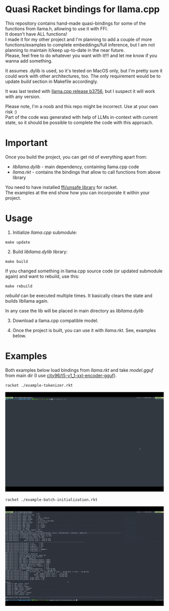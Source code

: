 # Quasi Racket bindings for llama.cpp

This repository contains hand-made quasi-bindings for some of the functions from llama.h, allowing to use it with FFI.  
It doesn't have ALL functions!  
I made it for my other project and I'm planning to add a couple of more functions/examples 
to complete embeddings/full inference, but I am not planning to maintain it/keep up-to-date in the near future.  
Please, feel free to do whatever you want with it!!! and let me know if you wanna add something.  
  
It assumes .dylib is used, so it's tested on MacOS only, but I'm pretty sure it could work with other architectures, too. 
The only requirement would be to update *build* section in Makefile accordingly.  


It was last tested with [llama.cpp release b3756](https://github.com/ggerganov/llama.cpp/releases/tag/b3756),
but I suspect it will work with any version.  


Please note, I'm a noob and this repo might be incorrect. Use at your own risk :)  
Part of the code was generated with help of LLMs in-context with current state, so it should be possible to complete the code with this approach.  


# Important

Once you build the project, you can get rid of everything apart from:  
- *libllama.dylib* - main dependency, containing llama.cpp code  
- *llama.rkt* - contains the bindings that allow to call functions from above library  

You need to have installed [ffi/unsafe library](https://docs.racket-lang.org/foreign/index.html) for racket.  
The examples at the end show how you can incorporate it within your project.  


# Usage

1. Initialize *llama.cpp* submodule:  

```
make update
```

2. Build *libllama.dylib* library:  

```
make build
```

If you changed something in llama.cpp source code (or updated submodule again) and want to rebuild, use this:  

```
make rebuild
```

*rebuild* can be executed multiple times. It basically clears the state and builds libllama again.  
  
  
In any case the lib will be placed in main directory as *libllama.dylib*  

3. Download a llama.cpp compatible model.  

4. Once the project is built, you can use it with *llama.rkt*. See, examples below.  

# Examples

Both examples below load bindings from *llama.rkt* and take *model.gguf* from main dir (I use [city96/t5-v1_1-xxl-encoder-gguf](https://huggingface.co/city96/t5-v1_1-xxl-encoder-gguf)).

```
racket ./example-tokenizer.rkt
```

![tokenizer](./example-tokenizer.gif)

```
racket ./example-batch-initialization.rkt
```

![batch initialization](./example-batch-initialization.gif)


